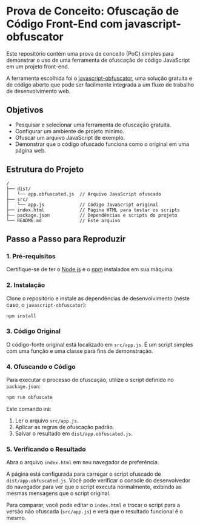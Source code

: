 # Prova de Conceito: Ofuscação de Código Front-End com javascript-obfuscator

Este repositório contém uma prova de conceito (PoC) simples para demonstrar o uso de uma ferramenta de ofuscação de código JavaScript em um projeto front-end.

A ferramenta escolhida foi o [javascript-obfuscator](https://github.com/javascript-obfuscator/javascript-obfuscator), uma solução gratuita e de código aberto que pode ser facilmente integrada a um fluxo de trabalho de desenvolvimento web.

## Objetivos

-   Pesquisar e selecionar uma ferramenta de ofuscação gratuita.
-   Configurar um ambiente de projeto mínimo.
-   Ofuscar um arquivo JavaScript de exemplo.
-   Demonstrar que o código ofuscado funciona como o original em uma página web.

## Estrutura do Projeto

```
/
├── dist/
│   └── app.obfuscated.js  // Arquivo JavaScript ofuscado
├── src/
│   └── app.js             // Código JavaScript original
├── index.html             // Página HTML para testar os scripts
├── package.json           // Dependências e scripts do projeto
└── README.md              // Este arquivo
```

## Passo a Passo para Reproduzir

### 1. Pré-requisitos

Certifique-se de ter o [Node.js](https://nodejs.org/) e o [npm](https://www.npmjs.com/) instalados em sua máquina.

### 2. Instalação

Clone o repositório e instale as dependências de desenvolvimento (neste caso, o `javascript-obfuscator`):

```bash
npm install
```

### 3. Código Original

O código-fonte original está localizado em `src/app.js`. É um script simples com uma função e uma classe para fins de demonstração.

### 4. Ofuscando o Código

Para executar o processo de ofuscação, utilize o script definido no `package.json`:

```bash
npm run obfuscate
```

Este comando irá:
1.  Ler o arquivo `src/app.js`.
2.  Aplicar as regras de ofuscação padrão.
3.  Salvar o resultado em `dist/app.obfuscated.js`.

### 5. Verificando o Resultado

Abra o arquivo `index.html` em seu navegador de preferência.

A página está configurada para carregar o script ofuscado de `dist/app.obfuscated.js`. Você pode verificar o console do desenvolvedor do navegador para ver que o script executa normalmente, exibindo as mesmas mensagens que o script original.

Para comparar, você pode editar o `index.html` e trocar o script para a versão não ofuscada (`src/app.js`) e verá que o resultado funcional é o mesmo. 